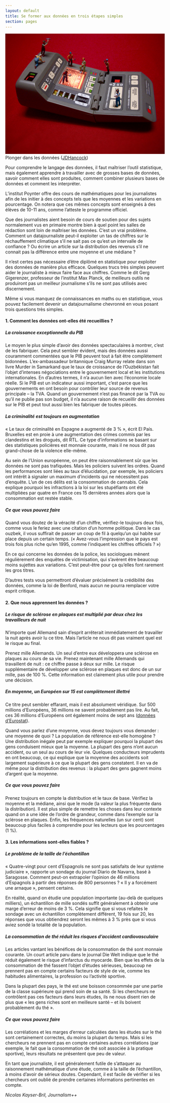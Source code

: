 ```yaml
---
layout: default
title: Se former aux données en trois étapes simples
section: pages
---
```


<div id="FIG051" class="imageblock">
<div class="content">
<img alt="Plonger dans les données" src="../figs/incoming/05-MM.jpg"></div>
<div class="title">Plonger dans les données (<a href="http://www.flickr.com/photos/jdhancock/3386035827/">JDHancock</a>)</div>
</div>

Pour comprendre le langage des données, il faut maîtriser l’outil statistique, mais également apprendre à travailler avec de grosses bases de données, savoir comment elles sont produites, comment combiner plusieurs bases de données et comment les interpréter.

L’institut Poynter offre des cours de mathématiques pour les journalistes afin de les initier à des concepts tels que les moyennes et les variations en pourcentage. On notera que ces mêmes concepts sont enseignés à des élèves de 10-11 ans, comme l’atteste le programme officiel.

Que des journalistes aient besoin de cours de soutien pour des sujets normalement vus en primaire montre bien à quel point les salles de rédaction sont loin de maîtriser les données. C’est un vrai problème. Comment un datajournaliste peut-il exploiter un tas de chiffres sur le réchauffement climatique s’il ne sait pas ce qu’est un intervalle de confiance ? Ou écrire un article sur la distribution des revenus s’il ne connait pas la différence entre une moyenne et une médiane ?

Il n’est certes pas nécessaire d’être diplômé en statistique pour exploiter des données de manière plus efficace. Quelques trucs très simples peuvent aider le journaliste à mieux faire face aux chiffres. Comme le dit Gerg Gigerenzer, professeur de l’institut Max Planck, de meilleurs outils ne produiront pas un meilleur journalisme s’ils ne sont pas utilisés avec discernement.

Même si vous manquez de connaissances en maths ou en statistique, vous pouvez facilement devenir un datajournalisme chevronné en vous posant trois questions très simples.

#### 1. Comment les données ont-elles été recueillies ?

##### La croissance exceptionnelle du PIB

Le moyen le plus simple d’avoir des données spectaculaires à montrer, c’est de les fabriquer. Cela peut sembler évident, mais des données aussi couramment commentées que le PIB peuvent tout à fait être complètement bidonnées. L’ex-ambassadeur britannique Craig Murray relate dans son livre Murder in Samarkand que le taux de croissance de l’Ouzbékistan fait l’objet d’intenses négociations entre le gouvernement local et les institutions internationales. En d’autres termes, il n’a aucun lien avec l’économie locale réelle. Si le PIB est un indicateur aussi important, c’est parce que les gouvernements en ont besoin pour contrôler leur source de revenus principale – la TVA. Quand un gouvernement n’est pas financé par la TVA ou qu’il ne publie pas son budget, il n’a aucune raison de recueillir des données sur le PIB et peut tout aussi bien les fabriquer de toutes pièces.

##### La criminalité est toujours en augmentation

« Le taux de criminalité en Espagne a augmenté de 3 % », écrit El País. Bruxelles est en proie à une augmentation des crimes commis par les clandestins et les drogués, dit RTL. Ce type d’informations se basant sur des statistiques policières est monnaie courante, mais il ne nous dit pas grand-chose de la violence elle-même.

Au sein de l’Union européenne, on peut être raisonnablement sûr que les données ne sont pas trafiquées. Mais les policiers suivent les ordres. Quand les performances sont liées au taux d’élucidation, par exemple, les policiers ont intérêt à signaler un maximum d’incidents qui ne nécessitent pas d’enquête. L’un de ces délits est la consommation de cannabis. Cela explique pourquoi les infractions à la loi sur les stupéfiants ont été multipliées par quatre en France ces 15 dernières années alors que la consommation est restée stable.

##### Ce que vous pouvez faire

Quand vous doutez de la véracité d’un chiffre, vérifiez-le toujours deux fois, comme vous le feriez avec une citation d’un homme politique. Dans le cas ouzbek, il vous suffirait de passer un coup de fil à quelqu’un qui habite sur place depuis un certain temps. (« Avez-vous l’impression que le pays est trois fois plus riche qu’en 1995, comme l’indiquent les chiffres officiels ? »)

En ce qui concerne les données de la police, les sociologues mènent régulièrement des enquêtes de victimisation, qui s’avèrent être beaucoup moins sujettes aux variations. C’est peut-être pour ça qu’elles font rarement les gros titres.

D’autres tests vous permettront d’évaluer précisément la crédibilité des données, comme la loi de Benford, mais aucun ne pourra remplacer votre esprit critique.

#### 2. Que nous apprennent les données ?

##### Le risque de sclérose en plaques est multiplié par deux chez les travailleurs de nuit 

N’importe quel Allemand sain d’esprit arrêterait immédiatement de travailler la nuit après avoir lu ce titre. Mais l’article ne nous dit pas vraiment quel est le risque au final.

Prenez mille Allemands. Un seul d’entre eux développera une sclérose en plaques au cours de sa vie. Prenez maintenant mille Allemands qui travaillent de nuit : ce chiffre passe à deux sur mille. Le risque supplémentaire de développer une sclérose en plaques est donc de un sur mille, pas de 100 %. Cette information est clairement plus utile pour prendre une décision.

##### En moyenne, un Européen sur 15 est complètement illettré

Ce titre peut sembler effarant, mais il est absolument véridique. Sur 500 millions d’Européens, 36 millions ne savent probablement pas lire. Au fait, ces 36 millions d’Européens ont également moins de sept ans ([données d’Eurostat](http://bit.ly/eurostat-numeracy)).

Quand vous parlez d’une moyenne, vous devez toujours vous demander : une moyenne de quoi ? La population de référence est-elle homogène ? Une distribution inégale peut par exemple expliquer pourquoi la plupart des gens conduisent mieux que la moyenne. La plupart des gens n’ont aucun accident, ou un seul au cours de leur vie. Quelques conducteurs imprudents en ont beaucoup, ce qui explique que la moyenne des accidents soit largement supérieure à ce que la plupart des gens constatent. Il en va de même pour la distribution des revenus : la plupart des gens gagnent moins d’argent que la moyenne.

##### Ce que vous pouvez faire

Prenez toujours en compte la distribution et le taux de base. Vérifiez la moyenne et la médiane, ainsi que le mode (la valeur la plus fréquente dans la distribution). Il est plus simple de remettre les choses dans leur contexte quand on a une idée de l’ordre de grandeur, comme dans l’exemple sur la sclérose en plaques. Enfin, les fréquences naturelles (un sur cent) sont beaucoup plus faciles à comprendre pour les lecteurs que les pourcentages (1 %).

#### 3. Les informations sont-elles fiables ?

##### Le problème de la taille de l’échantillon

« Quatre-vingt pour cent d’Espagnols ne sont pas satisfaits de leur système judiciaire », rapporte un sondage du journal Diario de Navarra, basé à Saragosse. Comment peut-on extrapoler l’opinion de 46 millions d’Espagnols à partir des réponses de 800 personnes ? « Il y a forcément une arnaque », pensent certains.

En réalité, quand on étudie une population importante (au-delà de quelques milliers), un échantillon de mille sondés suffit généralement à obtenir une marge d’erreur de moins de 3 %. Cela signifie que si vous refaites le sondage avec un échantillon complètement différent, 19 fois sur 20, les réponses que vous obtiendrez seront les mêmes à 3 % près que si vous aviez sondé la totalité de la population. 

##### La consommation de thé réduit les risques d’accident cardiovasculaire

Les articles vantant les bénéfices de la consommation de thé sont monnaie courante. Un court article paru dans le journal Die Welt indique que le thé réduit également le risque d’infarctus du myocarde. Bien que les effets de la consommation de thé fassent l’objet d’études sérieuses, beaucoup ne prennent pas en compte certains facteurs de style de vie, comme les habitudes alimentaires, la profession ou l’activité sportive.

Dans la plupart des pays, le thé est une boisson consommée par une partie de la classe supérieure qui prend soin de sa santé. Si les chercheurs ne contrôlent pas ces facteurs dans leurs études, ils ne nous disent rien de plus que « les gens riches sont en meilleure santé – et ils boivent probablement du thé ».

##### Ce que vous pouvez faire

Les corrélations et les marges d’erreur calculées dans les études sur le thé sont certainement correctes, du moins la plupart du temps. Mais si les chercheurs ne prennent pas en compte certaines autres corrélations (par exemple, le fait que la consommation de thé soit associée à la pratique sportive), leurs résultats ne présentent que peu de valeur.

En tant que journaliste, il est généralement futile de s’attaquer au raisonnement mathématique d’une étude, comme à la taille de l’échantillon, à moins d’avoir de sérieux doutes. Cependant, il est facile de vérifier si les chercheurs ont oublié de prendre certaines informations pertinentes en compte.

_Nicolas Kayser-Bril, Journalism++_